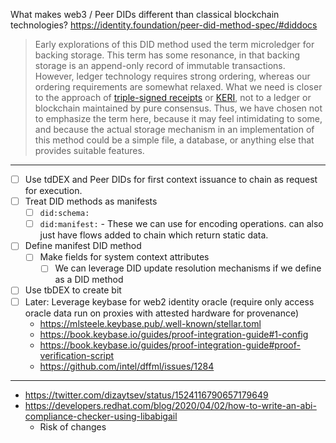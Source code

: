 What makes web3 / Peer DIDs different than classical blockchain technologies? https://identity.foundation/peer-did-method-spec/#diddocs

> Early explorations of this DID method used the term microledger for backing storage. This term has some resonance, in that backing storage is an append-only record of immutable transactions. However, ledger technology requires strong ordering, whereas our ordering requirements are somewhat relaxed. What we need is closer to the approach of [triple-signed receipts](https://opentransactions.org/wiki/Triple-Signed_Receipts) or [KERI](https://arxiv.org/abs/1907.02143), not to a ledger or blockchain maintained by pure consensus. Thus, we have chosen not to emphasize the term here, because it may feel intimidating to some, and because the actual storage mechanism in an implementation of this method could be a simple file, a database, or anything else that provides suitable features.

---

- [ ] Use tdDEX and Peer DIDs for first context issuance to chain as request for execution.
- [ ] Treat DID methods as manifests
  - [ ] `did:schema:` 
  - [ ] `did:manifest:` - These we can use for encoding operations. can also just have flows added to chain which return static data.
- [ ] Define manifest DID method
  - [ ] Make fields for system context attributes
    - [ ] We can leverage DID update resolution mechanisms if we define as a DID method
- [ ] Use tbDEX to create bit
- [ ] Later: Leverage keybase for web2 identity oracle (require only access oracle data run on proxies with attested hardware for provenance)
  - https://mlsteele.keybase.pub/.well-known/stellar.toml
  - https://book.keybase.io/guides/proof-integration-guide#1-config
  - https://book.keybase.io/guides/proof-integration-guide#proof-verification-script
  - https://github.com/intel/dffml/issues/1284

---

- https://twitter.com/dizaytsev/status/1524116790657179649
- https://developers.redhat.com/blog/2020/04/02/how-to-write-an-abi-compliance-checker-using-libabigail
  - Risk of changes